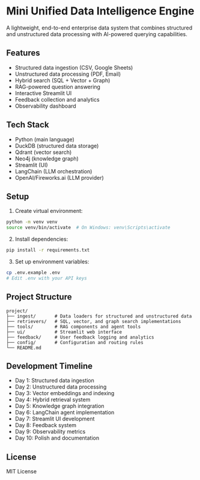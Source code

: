 # Mini Unified Data Intelligence Engine

A lightweight, end-to-end enterprise data system that combines structured and unstructured data processing with AI-powered querying capabilities.

## Features
- Structured data ingestion (CSV, Google Sheets)
- Unstructured data processing (PDF, Email)
- Hybrid search (SQL + Vector + Graph)
- RAG-powered question answering
- Interactive Streamlit UI
- Feedback collection and analytics
- Observability dashboard

## Tech Stack
- Python (main language)
- DuckDB (structured data storage)
- Qdrant (vector search)
- Neo4j (knowledge graph)
- Streamlit (UI)
- LangChain (LLM orchestration)
- OpenAI/Fireworks.ai (LLM provider)

## Setup
1. Create virtual environment:
```bash
python -m venv venv
source venv/bin/activate  # On Windows: venv\Scripts\activate
```

2. Install dependencies:
```bash
pip install -r requirements.txt
```

3. Set up environment variables:
```bash
cp .env.example .env
# Edit .env with your API keys
```

## Project Structure
```
project/
├── ingest/       # Data loaders for structured and unstructured data
├── retrievers/   # SQL, vector, and graph search implementations
├── tools/        # RAG components and agent tools
├── ui/           # Streamlit web interface
├── feedback/     # User feedback logging and analytics
├── config/       # Configuration and routing rules
└── README.md
```

## Development Timeline
- Day 1: Structured data ingestion
- Day 2: Unstructured data processing
- Day 3: Vector embeddings and indexing
- Day 4: Hybrid retrieval system
- Day 5: Knowledge graph integration
- Day 6: LangChain agent implementation
- Day 7: Streamlit UI development
- Day 8: Feedback system
- Day 9: Observability metrics
- Day 10: Polish and documentation

## License
MIT License
